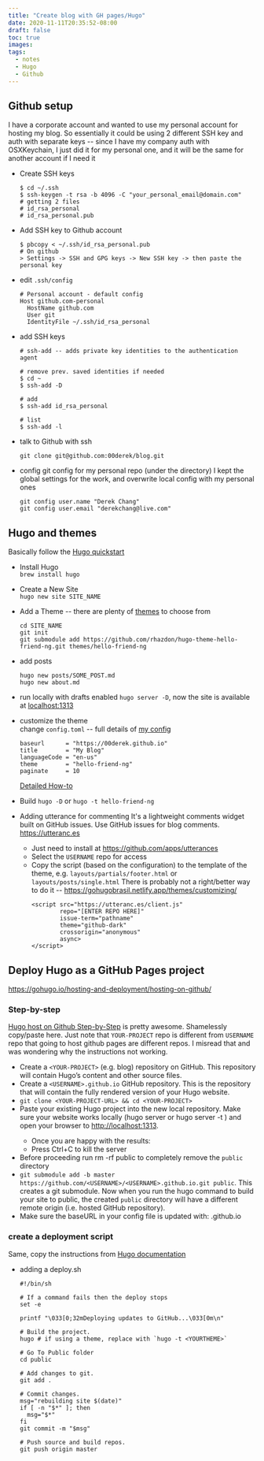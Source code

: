 ```yaml
---
title: "Create blog with GH pages/Hugo"
date: 2020-11-11T20:35:52-08:00
draft: false
toc: true
images:
tags:
  - notes
  - Hugo
  - Github
---
```


## Github setup
I have a corporate account and wanted to use my personal account for hosting my blog.  So essentially it could be using 2 different SSH key and auth with separate keys -- since I have my company auth with OSXKeychain, I just did it for my personal one, and it will be the same for another account if I need it
- Create SSH keys
  ```
  $ cd ~/.ssh
  $ ssh-keygen -t rsa -b 4096 -C "your_personal_email@domain.com"
  # getting 2 files
  # id_rsa_personal
  # id_rsa_personal.pub
  ```
- Add SSH key to Github account
  ```
  $ pbcopy < ~/.ssh/id_rsa_personal.pub
  # On github
  > Settings -> SSH and GPG keys -> New SSH key -> then paste the personal key
  ```
- edit `.ssh/config`
  ```
  # Personal account - default config
  Host github.com-personal
    HostName github.com
    User git
    IdentityFile ~/.ssh/id_rsa_personal
  ```
- add SSH keys
  ```
  # ssh-add -- adds private key identities to the authentication agent

  # remove prev. saved identities if needed
  $ cd ~
  $ ssh-add -D

  # add
  $ ssh-add id_rsa_personal

  # list
  $ ssh-add -l
  ```

- talk to Github with ssh
  ```
  git clone git@github.com:00derek/blog.git
  ```

- config git config for my personal repo (under the directory)
  I kept the global settings for the work, and overwrite local config with my personal ones
  ```
  git config user.name "Derek Chang"
  git config user.email "derekchang@live.com"
  ```

## Hugo and themes
Basically follow the [Hugo quickstart](https://gohugo.io/getting-started/quick-start/)

- Install Hugo \
`brew install hugo`
- Create a New Site \
`hugo new site SITE_NAME`
- Add a Theme -- there are plenty of [themes](https://themes.gohugo.io) to choose from
  ```
  cd SITE_NAME
  git init
  git submodule add https://github.com/rhazdon/hugo-theme-hello-friend-ng.git themes/hello-friend-ng
  ```

- add posts
  ```
  hugo new posts/SOME_POST.md
  hugo new about.md
  ```
- run locally with drafts enabled
  `hugo server -D`, now the site is available at [localhost:1313](localhost:1313)
- customize the theme \
  change `config.toml` -- full details of [my config](https://github.com/00derek/blog/blob/master/config.toml)

  ```
  baseurl      = "https://00derek.github.io"
  title        = "My Blog"
  languageCode = "en-us"
  theme        = "hello-friend-ng"
  paginate     = 10
  ```
  [Detailed How-to](https://gohugo.io/hugo-modules/theme-components/)
- Build
  `hugo -D` or `hugo -t hello-friend-ng`

- Adding utterance for commenting
  It's a lightweight comments widget built on GitHub issues. Use GitHub issues for blog comments.
  https://utteranc.es

  - Just need to install at https://github.com/apps/utterances
  - Select the `USERNAME` repo for access
  - Copy the script (based on the configuration) to the template of the theme, e.g.
  `layouts/partials/footer.html` or `layouts/posts/single.html`
  There is probably not a right/better way to do it -- https://gohugobrasil.netlify.app/themes/customizing/
    ```
    <script src="https://utteranc.es/client.js"
            repo="[ENTER REPO HERE]"
            issue-term="pathname"
            theme="github-dark"
            crossorigin="anonymous"
            async>
    </script>
    ```

## Deploy Hugo as a GitHub Pages project

https://gohugo.io/hosting-and-deployment/hosting-on-github/

### Step-by-step
 [Hugo host on Github Step-by-Step](https://gohugo.io/hosting-and-deployment/hosting-on-github/#step-by-step-instructions) is pretty awesome.  Shamelessly copy/paste here.  Just note that `YOUR-PROJECT` repo is different from `USERNAME` repo that going to host github pages are different repos.  I misread that and was wondering why the instructions not working.

- Create a `<YOUR-PROJECT>` (e.g. blog) repository on GitHub. This repository will contain Hugo’s content and other source files.
- Create a `<USERNAME>.github.io` GitHub repository. This is the repository that will contain the fully rendered version of your Hugo website.
- `git clone <YOUR-PROJECT-URL> && cd <YOUR-PROJECT>`
- Paste your existing Hugo project into the new local <YOUR-PROJECT> repository. Make sure your website works locally (hugo server or hugo server -t <YOURTHEME>) and open your browser to [http://localhost:1313](http://localhost:1313).
  - Once you are happy with the results:
  - Press Ctrl+C to kill the server
- Before proceeding run rm -rf public to completely remove the `public` directory
- `git submodule add -b master https://github.com/<USERNAME>/<USERNAME>.github.io.git public`. This creates a git submodule. Now when you run the hugo command to build your site to public, the created `public` directory will have a different remote origin (i.e. hosted GitHub repository).
- Make sure the baseURL in your config file is updated with: <USERNAME>.github.io

### create a deployment script
Same, copy the instructions from [Hugo documentation](https://gohugo.io/hosting-and-deployment/hosting-on-github/#put-it-into-a-script)
- adding a deploy.sh
  ```
  #!/bin/sh

  # If a command fails then the deploy stops
  set -e

  printf "\033[0;32mDeploying updates to GitHub...\033[0m\n"

  # Build the project.
  hugo # if using a theme, replace with `hugo -t <YOURTHEME>`

  # Go To Public folder
  cd public

  # Add changes to git.
  git add .

  # Commit changes.
  msg="rebuilding site $(date)"
  if [ -n "$*" ]; then
    msg="$*"
  fi
  git commit -m "$msg"

  # Push source and build repos.
  git push origin master
  ```
